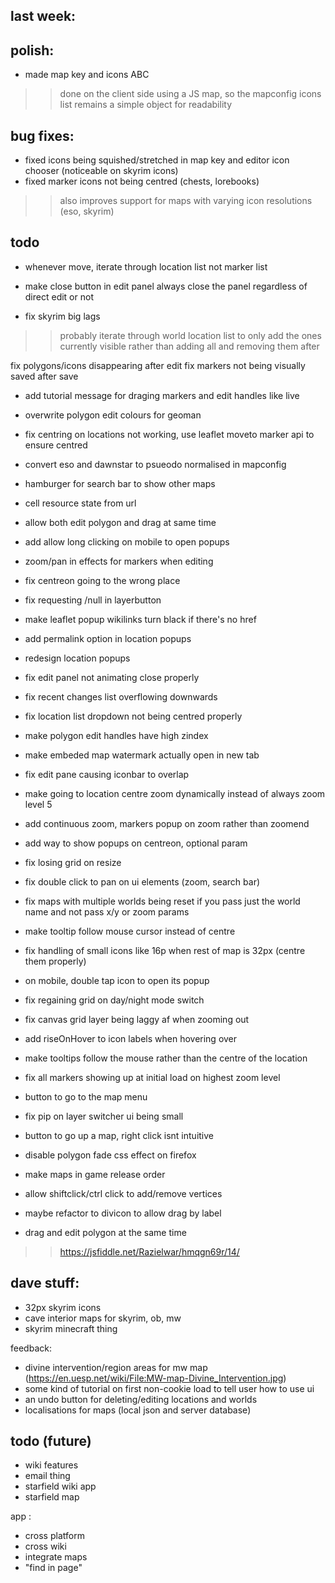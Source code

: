 ## last week:



## polish:

- made map key and icons ABC
>> done on the client side using a JS map, so the mapconfig icons list remains a simple object for readability


## bug fixes:
- fixed icons being squished/stretched in map key and editor icon chooser (noticeable on skyrim icons)
- fixed marker icons not being centred (chests, lorebooks)
>> also improves support for maps with varying icon resolutions (eso, skyrim)


## todo

- whenever move, iterate through location list not marker list

- make close button in edit panel always close the panel regardless of direct edit or not

- fix skyrim big lags
>> probably iterate through world location list to only add the ones currently visible rather than adding all and removing them after

fix polygons/icons disappearing after edit
fix markers not being visually saved after save

- add tutorial message for draging markers and edit handles like live
- overwrite polygon edit colours for geoman


- fix centring on locations not working, use leaflet moveto marker api to ensure centred
- convert eso and dawnstar to psueodo normalised in mapconfig
- hamburger for search bar to show other maps
- cell resource state from url
- allow both edit polygon and drag at same time
- add allow long clicking on mobile to open popups
- zoom/pan in effects for markers when editing
- fix centreon going to the wrong place
- fix requesting /null in layerbutton
- make leaflet popup wikilinks turn black if there's no href
- add permalink option in location popups
- redesign location popups
- fix edit panel not animating close properly
- fix recent changes list overflowing downwards
- fix location list dropdown not being centred properly
- make polygon edit handles have high zindex
- make embeded map watermark actually open in new tab
- fix edit pane causing iconbar to overlap
- make going to location centre zoom dynamically instead of always zoom level 5
- add continuous zoom, markers popup on zoom rather than zoomend
- add way to show popups on centreon, optional param
- fix losing grid on resize
- fix double click to pan on ui elements (zoom, search bar)
- fix maps with multiple worlds being reset if you pass just the world name and not pass x/y or zoom params
- make tooltip follow mouse cursor instead of centre
- fix handling of small icons like 16p when rest of map is 32px (centre them properly)
- on mobile, double tap icon to open its popup
- fix regaining grid on day/night mode switch
- fix canvas grid layer being laggy af when zooming out
- add riseOnHover to icon labels when hovering over
- make tooltips follow the mouse rather than the centre of the location
- fix all markers showing up at initial load on highest zoom level
- button to go to the map menu
- fix pip on layer switcher ui being small
- button to go up a map, right click isnt intuitive
- disable polygon fade css effect on firefox
- make maps in game release order
- allow shiftclick/ctrl click to add/remove vertices
- maybe refactor to divicon to allow drag by label
- drag and edit polygon at the same time
>> https://jsfiddle.net/Razielwar/hmqgn69r/14/

## dave stuff:
- 32px skyrim icons
- cave interior maps for skyrim, ob, mw
- skyrim minecraft thing


feedback:
- divine intervention/region areas for mw map (https://en.uesp.net/wiki/File:MW-map-Divine_Intervention.jpg)
- some kind of tutorial on first non-cookie load to tell user how to use ui
- an undo button for deleting/editing locations and worlds
- localisations for maps (local json and server database)

## todo (future)
- wiki features
- email thing
- starfield wiki app
- starfield map

app :
- cross platform
- cross wiki
- integrate maps
- "find in page"